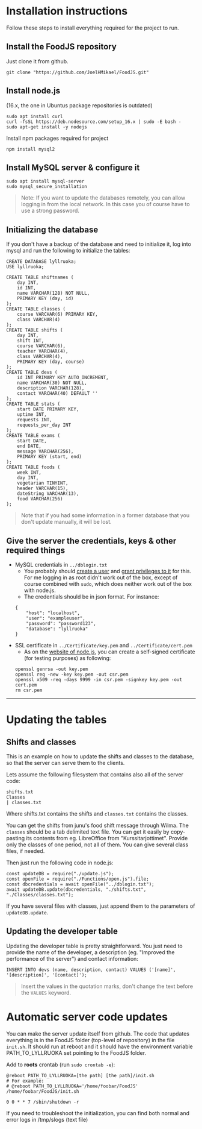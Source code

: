 # Installation instructions
Follow these steps to install everything required for the project to run.

## Install the FoodJS repository
Just clone it from github.
```
git clone "https://github.com/JoelHMikael/FoodJS.git"
```

## Install node.js
(16.x, the one in Ubuntus package repositories is outdated)
```
sudo apt install curl
curl -fsSL https://deb.nodesource.com/setup_16.x | sudo -E bash -
sudo apt-get install -y nodejs
```
Install npm packages required for project
```
npm install mysql2
```

## Install MySQL server & configure it
```
sudo apt install mysql-server
sudo mysql_secure_installation
```
> Note: If you want to update the databases remotely, you can allow logging in from the local network. In this case you of course have to use a strong password.

## Initializing the database
If you don't have a backup of the database and need to initialize it, log into mysql and run the following to initialize the tables:
```
CREATE DATABASE lyllruoka;
USE lyllruoka;

CREATE TABLE shiftnames (
	day INT,
	id INT,
	name VARCHAR(128) NOT NULL,
	PRIMARY KEY (day, id)
);
CREATE TABLE classes (
	course VARCHAR(6) PRIMARY KEY,
	class VARCHAR(4)
);
CREATE TABLE shifts (
	day INT,
	shift INT,
	course VARCHAR(6),
	teacher VARCHAR(4),
	class VARCHAR(4),
	PRIMARY KEY (day, course)
);
CREATE TABLE devs (
	id INT PRIMARY KEY AUTO_INCREMENT,
	name VARCHAR(30) NOT NULL,
	description VARCHAR(128),
	contact VARCHAR(40) DEFAULT ''
);
CREATE TABLE stats (
    start DATE PRIMARY KEY,
    uptime INT,
    requests INT,
    requests_per_day INT
);
CREATE TABLE exams (
	start DATE,
	end DATE,
	message VARCHAR(256),
	PRIMARY KEY (start, end)
);
CREATE TABLE foods (     
    week INT,
    day INT,
    vegetarian TINYINT,
    header VARCHAR(15),
    dateString VARCHAR(13),
    food VARCHAR(256)
);
```
> Note that if you had some information in a former database that you don't update manually, it will be lost.

## Give the server the credentials, keys & other required things
* MySQL credentials in `../dblogin.txt`
    * You probably should [create a user](https://dev.mysql.com/doc/refman/8.0/en/create-user.html) and [grant privileges to it](https://dev.mysql.com/doc/refman/8.0/en/grant.html) for this. For me logging in as root didn't work out of the box, except of course combined with `sudo`, which does neither work out of the box with node.js.
    * The credentials should be in json format. For instance:
    ```
    {
        "host": "localhost",
        "user": "exampleuser",
        "password": "password123",
        "database": "lyllruoka"
    }
    ```
* SSL certificate in `../Certificate/key.pem` and `../Certificate/cert.pem`
    * As on the [website of node.js](https://nodejs.org/en/knowledge/HTTP/servers/how-to-create-a-HTTPS-server/), you can create a self-signed certificate (for testing purposes) as following:
    ```
    openssl genrsa -out key.pem
    openssl req -new -key key.pem -out csr.pem
    openssl x509 -req -days 9999 -in csr.pem -signkey key.pem -out cert.pem
    rm csr.pem
    ```

---

# Updating the tables

## Shifts and classes
This is an example on how to update the shifts and classes to the database, so that the server can serve them to the clients.

Lets assume the following filesystem that contains also all of the server code:
```
shifts.txt
Classes
| classes.txt
```
Where shifts.txt contains the shifts and `classes.txt` contains the classes.

You can get the shifts from junu's food shift message through Wilma. The `classes` should be a tab delimited text file. You can get it easily by copy-pasting its contents from eg. LibreOffice from "Kurssitarjottimet". Provide only the classes of one period, not all of them. You can give several class files, if needed.

Then just run the following code in node.js:
```
const updateDB = require("./update.js");
const openFile = require("./Functions/open.js").file;
const dbcredentials = await openFile("../dblogin.txt");
await updateDB.update(dbcredentials, "./shifts.txt", "./Classes/classes.txt");
```
If you have several files with classes, just append them to the parameters of `updateDB.update`.

## Updating the developer table
Updating the developer table is pretty straightforward. You just need to provide the name of the developer, a description (eg. "Improved the performance of the server") and contact information:
```
INSERT INTO devs (name, description, contact) VALUES ('[name]', '[description]', '[contact]');
```
> Insert the values in the quotation marks, don't change the text before the `VALUES` keyword.

# Automatic server code updates
You can make the server update itself from github. The code that updates everything is in the FoodJS folder (top-level of repository) in the file `init.sh`. It should run at reboot and it should have the environment variable PATH_TO_LYLLRUOKA set pointing to the FoodJS folder.

Add to **roots** crontab (run `sudo crontab -e`):
```
@reboot PATH_TO_LYLLRUOKA=[the path] [the path]/init.sh
# For example:
# @reboot PATH_TO_LYLLRUOKA='/home/foobar/FoodJS' /home/foobar/FoodJS/init.sh

0 0 * * 7 /sbin/shutdown -r
```
If you need to troubleshoot the initialization, you can find both normal and error logs in /tmp/slogs (text file)